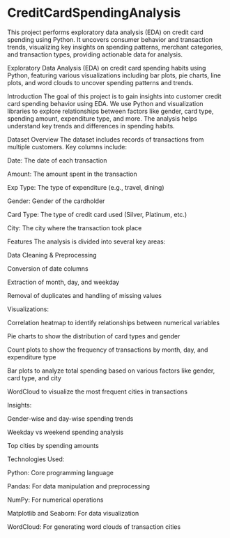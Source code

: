 # CreditCardSpendingAnalysis
This project performs exploratory data analysis (EDA) on credit card spending using Python. It uncovers consumer behavior and transaction trends, visualizing key insights on spending patterns, merchant categories, and transaction types, providing actionable data for analysis.

Exploratory Data Analysis (EDA) on credit card spending habits using Python, featuring various visualizations including bar plots, pie charts, line plots, and word clouds to uncover spending patterns and trends.

Introduction The goal of this project is to gain insights into customer credit card spending behavior using EDA. We use Python and visualization libraries to explore relationships between factors like gender, card type, spending amount, expenditure type, and more. The analysis helps understand key trends and differences in spending habits.

Dataset Overview The dataset includes records of transactions from multiple customers. Key columns include:

Date: The date of each transaction

Amount: The amount spent in the transaction

Exp Type: The type of expenditure (e.g., travel, dining)

Gender: Gender of the cardholder

Card Type: The type of credit card used (Silver, Platinum, etc.)

City: The city where the transaction took place

Features The analysis is divided into several key areas:

Data Cleaning & Preprocessing

Conversion of date columns

Extraction of month, day, and weekday

Removal of duplicates and handling of missing values

Visualizations:

Correlation heatmap to identify relationships between numerical variables

Pie charts to show the distribution of card types and gender

Count plots to show the frequency of transactions by month, day, and expenditure type

Bar plots to analyze total spending based on various factors like gender, card type, and city

WordCloud to visualize the most frequent cities in transactions

Insights:

Gender-wise and day-wise spending trends

Weekday vs weekend spending analysis

Top cities by spending amounts

Technologies Used:

Python: Core programming language

Pandas: For data manipulation and preprocessing

NumPy: For numerical operations

Matplotlib and Seaborn: For data visualization

WordCloud: For generating word clouds of transaction cities

